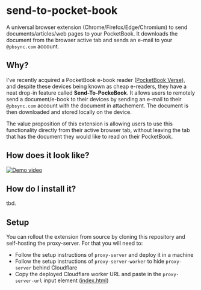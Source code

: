 # send-to-pocket-book

A universal browser extension (Chrome/Firefox/Edge/Chromium) to send documents/articles/web pages to your PocketBook. It downloads the document from the browser active tab and sends an e-mail to your `@pbsync.com` account.

## Why?

I've recently acquired a PocketBook e-book reader ([PocketBook Verse](https://www.amazon.com/PocketBook-Eye-Friendly-Touchscreen-Adjustable-SMARTlight/dp/B0CGVTJ47Z)), and despite these devices being known as cheap e-readers, they have a neat drop-in feature called **Send-To-PockeBook**. It allows users to remotely send a document/e-book to their devices by sending an e-mail to their `@pbsync.com` account with the document in attachement. The document is then downloaded and stored locally on the device.

The value proposition of this extension is allowing users to use this functionality directly from their active browser tab, without leaving the tab that has the document they would like to read on their PocketBook.

## How does it look like?

[![Demo video](https://img.youtube.com/vi/QQcWP4-YKYM/maxresdefault.jpg)](https://youtu.be/QQcWP4-YKYM)

## How do I install it?

tbd.

## Setup

You can rollout the extension from source by cloning this repository and self-hosting the proxy-server. For that you will need to:

- Follow the setup instructions of `proxy-server` and deploy it in a machine
- Follow the setup instructions of `proxy-server-worker` to hide `proxy-server` behind Cloudflare
- Copy the deployed Cloudflare worker URL and paste in the `proxy-server-url` input element ([index.html](extension/src/index.html))